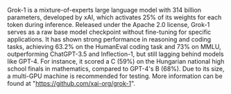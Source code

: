 Grok-1 is a mixture-of-experts large language model with 314 billion parameters, developed by xAI, which activates 25% of its weights for each token during inference. Released under the Apache 2.0 license, Grok-1 serves as a raw base model checkpoint without fine-tuning for specific applications. It has shown strong performance in reasoning and coding tasks, achieving 63.2% on the HumanEval coding task and 73% on MMLU, outperforming ChatGPT-3.5 and Inflection-1, but still lagging behind models like GPT-4. For instance, it scored a C (59%) on the Hungarian national high school finals in mathematics, compared to GPT-4's B (68%). Due to its size, a multi-GPU machine is recommended for testing. More information can be found at "https://github.com/xai-org/grok-1".